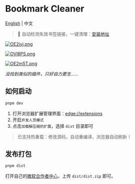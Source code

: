 # Bookmark Cleaner

[English](./README.md) | 中文 

> 🚀 自动检测失效书签链接，一键清理：[安装地址](https://microsoftedge.microsoft.com/addons/detail/bookmark-cleaner-%E4%B8%80%E9%94%AE%E6%B8%85%E7%90%86%E5%A4%B1%E6%95%88%E4%B9%A6%E7%AD%BE/ngmgejoidapgeildppmahnlegckjdggm)

[![OE2ivj.png](https://s1.ax1x.com/2022/05/04/OE2ivj.png)](https://imgtu.com/i/OE2ivj)

[![OVl8PS.png](https://s1.ax1x.com/2022/05/04/OVl8PS.png)](https://imgtu.com/i/OVl8PS)

[![OE2m5T.png](https://s1.ax1x.com/2022/05/04/OE2m5T.png)](https://imgtu.com/i/OE2m5T)

*没找到类似的插件，只好自力更生......*

## 如何启动

```sh
pnpm dev
```

1. 打开浏览器扩展管理界面：[edge://extensions](edge://extensions/)
2. 开启`开发人员模式`
3. 点击`加载解压缩的扩展`，选择 `dist` 目录即可

> 已支持热重载：修改源码，自动重编译，浏览器自动刷新！

## 发布打包

```sh
pnpm dist
```

打开自己的[微软合作者中心](https://partner.microsoft.com/zh-cn/dashboard/microsoftedge/overview)，上传 `dist/dist.zip` 即可。
